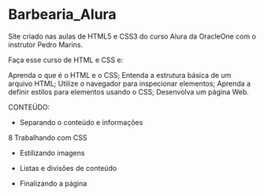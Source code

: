 # Barbearia_Alura

Site criado nas aulas de HTML5 e CSS3 do curso Alura da OracleOne com o instrutor Pedro Marins.

Faça esse curso de HTML e CSS e:

Aprenda o que é o HTML e o CSS;
Entenda a estrutura básica de um arquivo HTML;
Utilize o navegador para inspecionar elementos;
Aprenda a definir estilos para elementos usando o CSS;
Desenvolva um página Web.


CONTEÚDO:
* Separando o conteúdo e informações

8 Trabalhando com CSS

* Estilizando imagens

* Listas e divisões de conteúdo

* Finalizando a página
